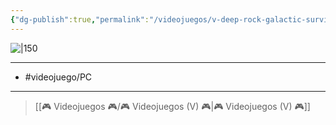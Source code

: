 ```yaml
---
{"dg-publish":true,"permalink":"/videojuegos/v-deep-rock-galactic-survivor/"}
---
```



![|150](https://images.igdb.com/igdb/image/upload/t_cover_big/co68ah.jpg)

---

- #videojuego/PC 

---

> [[🎮 Videojuegos 🎮/🎮 Videojuegos (V) 🎮\|🎮 Videojuegos (V) 🎮]]
